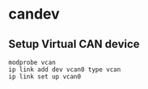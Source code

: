 # candev

## Setup Virtual CAN device

```
modprobe vcan
ip link add dev vcan0 type vcan
ip link set up vcan0
```